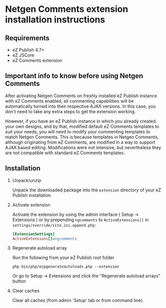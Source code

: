 Netgen Comments extension installation instructions
===================================================

Requirements
------------

* eZ Publish 4.7+
* eZ JSCore
* eZ Comments extension


Important info to know before using Netgen Comments
---------------------------------------------------

After activating Netgen Comments on freshly installed eZ Publish instance with
eZ Comments enabled, all commenting capabilities will be automatically turned
into their respective AJAX versions. In this case, you don't need to take any
extra steps to get the extension working.

However, if you have an eZ Publish instance in which you already created your own
designs, and by that, modified default eZ Comments templates to suit your needs,
you will need to modify your commenting templates to match Netgen Comments.
This is because templates in Netgen Comments, although originating from eZ Comments,
are modified in a way to support AJAX based editing. Modifications were not intensive,
but nevertheless they are not compatible with standard eZ Comments templates.


Installation
------------

 1. Unpack/unzip

    Unpack the downloaded package into the `extension` directory of your eZ Publish installation.

 2. Activate extension

    Activate the extension by using the admin interface ( Setup -> Extensions ) or by
    prepending `ngcomments` to `ActiveExtensions[]` in `settings/override/site.ini.append.php`:

    ````ini
    [ExtensionSettings]
    ActiveExtensions[]=ngcomments
    ````

 3. Regenerate autoload array

    Run the following from your eZ Publish root folder

    `php bin/php/ezpgenerateautoloads.php --extension`

    Or go to Setup -> Extensions and click the "Regenerate autoload arrays" button

 4. Clear caches

    Clear all caches (from admin 'Setup' tab or from command line).
